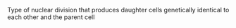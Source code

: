 Type of nuclear division that produces daughter cells genetically identical to each other and the parent cell